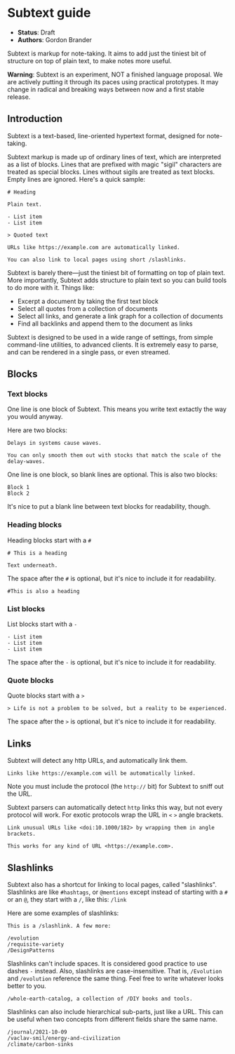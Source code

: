 # Subtext guide

- **Status**: Draft
- **Authors**: Gordon Brander

Subtext is markup for note-taking. It aims to add just the tiniest bit of structure on top of plain text, to make notes more useful.

**Warning**: Subtext is an experiment, NOT a finished language proposal. We are actively putting it through its paces using practical prototypes. It may change in radical and breaking ways between now and a first stable release.

## Introduction

Subtext is a text-based, line-oriented hypertext format, designed for note-taking.

Subtext markup is made up of ordinary lines of text, which are interpreted as a list of blocks. Lines that are prefixed with magic "sigil" characters are treated as special blocks. Lines without sigils are treated as text blocks. Empty lines are ignored. Here's a quick sample:

```
# Heading

Plain text.

- List item
- List item

> Quoted text

URLs like https://example.com are automatically linked.

You can also link to local pages using short /slashlinks.
```

Subtext is barely there—just the tiniest bit of formatting on top of plain text. More importantly, Subtext adds structure to plain text so you can build tools to do more with it. Things like:

- Excerpt a document by taking the first text block
- Select all quotes from a collection of documents
- Select all links, and generate a link graph for a collection of documents
- Find all backlinks and append them to the document as links

Subtext is designed to be used in a wide range of settings, from simple command-line utilities, to advanced clients. It is extremely easy to parse, and can be rendered in a single pass, or even streamed.

## Blocks

### Text blocks

One line is one block of Subtext. This means you write text extactly the way you would anyway.

Here are two blocks:

```
Delays in systems cause waves.

You can only smooth them out with stocks that match the scale of the delay-waves.
```

One line is one block, so blank lines are optional. This is also two blocks:

```
Block 1
Block 2
```

It's nice to put a blank line between text blocks for readability, though.

### Heading blocks

Heading blocks start with a `#`

```
# This is a heading

Text underneath.
```

The space after the `#` is optional, but it's nice to include it for readability.

```
#This is also a heading
```

### List blocks

List blocks start with a `-`

```
- List item
- List item
- List item
```

The space after the `-` is optional, but it's nice to include it for readability.

### Quote blocks

Quote blocks start with a `>`

```
> Life is not a problem to be solved, but a reality to be experienced.
```

The space after the `>` is optional, but it's nice to include it for readability.

## Links

Subtext will detect any http URLs, and automatically link them.

```
Links like https://example.com will be automatically linked.
```

Note you must include the protocol (the `http://` bit) for Subtext to sniff out the URL.

Subtext parsers can automatically detect `http` links this way, but not every protocol will work. For exotic protocols wrap the URL in `<` `>` angle brackets.

```
Link unusual URLs like <doi:10.1000/182> by wrapping them in angle brackets. 

This works for any kind of URL <https://example.com>.
```

## Slashlinks

Subtext also has a shortcut for linking to local pages, called "slashlinks". Slashlinks are like `#hashtags`, or `@mentions` except instead of starting with a `#` or an `@`, they start with a `/`, like this: `/link`

Here are some examples of slashlinks:

```
This is a /slashlink. A few more:

/evolution
/requisite-variety
/DesignPatterns
```

Slashlinks can't include spaces. It is considered good practice to use dashes `-` instead. Also, slashlinks are case-insensitive. That is, `/Evolution` and `/evolution` reference the same thing. Feel free to write whatever looks better to you.

```
/whole-earth-catalog, a collection of /DIY books and tools.
```

Slashlinks can also include hierarchical sub-parts, just like a URL. This can be useful when two concepts from different fields share the same name.

```
/journal/2021-10-09
/vaclav-smil/energy-and-civilization
/climate/carbon-sinks
```